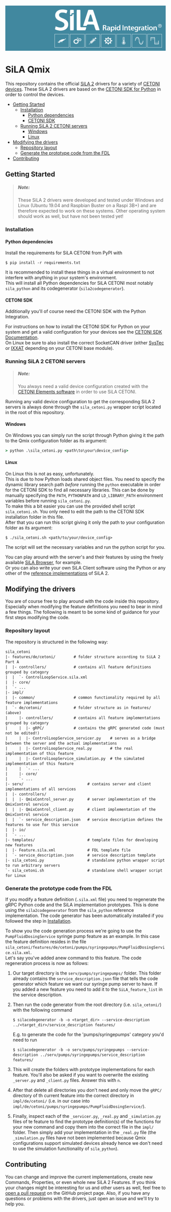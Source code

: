 ![SiLA CETONI Logo](doc/sila_header.png)

<!-- omit in toc -->
# SiLA Qmix
This repository contains the official [SiLA 2](https://sila-standard.com/) drivers for a variety of [CETONI devices](https://www.cetoni.com/products/).
These SiLA 2 drivers are based on the [CETONI SDK for Python](https://github.com/CETONI-Software/qmixsdk-for-python) in order to control the devices.

- [Getting Started](#getting-started)
  - [Installation](#installation)
    - [Python dependencies](#python-dependencies)
    - [CETONI SDK](#cetoni-sdk)
  - [Running SiLA 2 CETONI servers](#running-sila-2-cetoni-servers)
    - [Windows](#windows)
    - [Linux](#linux)
- [Modifying the drivers](#modifying-the-drivers)
  - [Repository layout](#repository-layout)
  - [Generate the prototype code from the FDL](#generate-the-prototype-code-from-the-fdl)
- [Contributing](#contributing)

## Getting Started
> ##### Note:
> These SiLA 2 drivers were developed and tested under Windows and Linux (Ubuntu 19.04 and Raspbian Buster on a Raspi 3B+) and are therefore expected to work on these systems.
> Other operating system should work as well, but have not been tested yet!

### Installation
#### Python dependencies
Install the requirements for SiLA CETONI from PyPI with
```console
$ pip install -r requirements.txt
```
It is recommended to install these things in a virtual environment to not interfere with anything in your system's environment.  
This will install all Python dependencies for SiLA CETONI most notably `sila_python` and its codegenerator (`sila2codegenerator`).

#### CETONI SDK
Additionally you'll of course need the CETONI SDK with the Python Integration.

For instructions on how to install the CETONI SDK for Python on your system and get a valid configuration for your devices see the [CETONI SDK Documentation](https://www.cetoni.de/fileadmin/user_upload/Documents/Manuals/QmixSDK/index.html).  
On Linux be sure to also install the correct SocketCAN driver (either [SysTec](https://www.systec-electronic.com/en/company/support/device-driver/) or [IXXAT](https://www.ixxat.com/support/file-and-documents-download/drivers/socketcan-driver) depending on your CETONI base module).

### Running SiLA 2 CETONI servers
> ##### Note:
> You always need a valid device configuration created with the [CETONI Elements software](https://www.cetoni.com/products/qmixelements/) in order to use SiLA CETONI.

Running any valid device configuration to get the corresponding SiLA 2 servers is always done through the `sila_cetoni.py` wrapper script located in the root of this repository.

#### Windows
On Windows you can simply run the script through Python giving it the path to the Qmix configuration folder as its argument:
```cmd
> python .\sila_cetoni.py <path\to\your\device_config>
```

#### Linux
On Linux this is not as easy, unfortunately.  
This is due to how Python loads shared object files.
You need to specify the dynamic library search path *before* running the `python` executable in order for the CETONI SDK to find all necessary libraries.
This can be done by manually specifying the `PATH`, `PYTHONPATH` and `LD_LIBRARY_PATH` environment variables before running `sila_cetoni.py`.  
To make this a bit easier you can use the provided shell script `sila_cetoni.sh`.
You only need to edit the path to the CETONI SDK installation folder in this file.  
After that you can run this script giving it only the path to your configuration folder as its argument:
```console
$ ./sila_cetoni.sh <path/to/your/device_config>
```
The script will set the necessary variables and run the python script for you.

You can play around with the server's and their features by using the freely available [SiLA Browser](https://unitelabs.ch/technology/plug-and-play/sila-browser/), for example.  
Or you can also write your own SiLA Client software using the Python or any other of the [reference implementations](https://gitlab.com/SiLA2/) of SiLA 2.

## Modifying the drivers
You are of course free to play around with the code inside this repository.
Especially when modifying the feature definitions you need to bear in mind a few things.
The following is meant to be some kind of guidance for your first steps modifying the code.

### Repository layout
The repository is structured in the following way:
```
sila_cetoni
|- features/de/cetoni/        # folder structure according to SiLA 2 Part A
|  |- controllers/            # contains all feature definitions grouped by category
|  |  `- ControlLoopService.sila.xml
|  |- core/
|  `- ...
|- impl/
|  |- common/                 # common functionality required by all feature implementations
|  `- de/cetoni/              # folder structure as in features/ (above)
|     |- controllers/         # contains all feature implementations grouped by category
|     |  |- gRPC/             # contains the gRPC generated code (must not be edited!)
|     |  |- ControlLoopService_servicer.py    # serves as a bridge between the server and the actual implementations
|     |  |- ControlLoopService_real.py        # the real implementation of this feature
|     |  |- ControlLoopService_simulation.py  # the simulated implementation of this feature
|     |  `- ...
|     |- core/
|     `- ...
|- serv/                            # contains server and client implementations of all services
|  |- controllers/
|  |  |- QmixControl_server.py      # server implementation of the QmixControl service
|  |  |- QmixControl_client.py      # client implementation of the QmixControl service
|  |  `- service_description.json   # service description defines the features to use for this service
|  |- io/
|  `- ...
|- templates/                       # template files for developing new features
|  |- Feature.sila.xml              # FDL template file
|  `- service_description.json      # service description template
|- sila_cetoni.py                   # standalone python wrapper script to run arbitrary servers
`- sila_cetoni.sh                   # standalone shell wrapper script for Linux
```

### Generate the prototype code from the FDL
If you modify a feature definition (`.sila.xml` file) you need to regenerate the gRPC Python code and the SiLA implementation prototypes.
This is done using the `sila2codegenerator` from the `sila_python` reference implementation.
The code generator has been automatically installed if you followed the step in [Installation](#installation).

To show you the code generation process we're going to use the `PumpFluidDosingService` syringe pump feature as an example.
In this case the feature definition resides in the file `sila_cetoni/features/de/cetoni/pumps/syringepumps/PumpFluidDosingService.sila.xml`.  
Let's say you've added anew command to this feature.
The code regeneration process is now as follows:

1. Our target directory is the `serv/pumps/syringepumps/` folder. 
   This folder already contains the `service_description.json` file that tells the code generator which feature we want our syringe pump server to have.
   If you added a new feature you need to add it to the `SiLA_feature_list` in the service description.
2. Then run the code generator from the root directory (i.e. `sila_cetoni/`) with the following command
   ```console
   $ silacodegenerator -b -o <target_dir> --service-description ../<target_dir>/service_description features/
   ```
   
   E.g. to generate the code for the 'pumps/syringepumps' category you'd need to run
   ```console
   $ silacodegenerator -b -o serv/pumps/syringepumps --service-description ../serv/pumps/syringepumps/service_description features/
   ```
3. This will create the folders with prototype implementations for each feature.
   You'll also be asked if you want to overwrite the existing `_server.py` and `_client.py` files.
   Answer this with `n`.
4. After that delete all directories you don't need and only move the `gRPC/` directory of th current feature into the correct directory in `impl/de/cetoni/` (i.e. in our case into `impl/de/cetoni/pumps/syringepumps/PumpFluidDosingService/`).
5. Finally, inspect each of the `_servicer.py`, `_real.py` and `_simulation.py` files of te feature to find the prototype definition(s) of the functions for your new command and copy them into the correct file in the `impl/` folder.
   Then simply add your implementation in the `_real.py` file (the `_simulation.py` files have not been implemented because Qmix configurations support simulated devices already hence we don't need to use the simulation functionality of `sila_python`).

## Contributing

You can change and improve the current implementations, create new Commands, Properties, or even whole new SiLA 2 Features.
If you think your changes might be interesting for us and other users as well, feel free to [open a pull request](https://github.com/CETONI-Software/sila_qmix/compare) on the GitHub project page.
Also, if you have any questions or problems with the drivers, just open an issue and we'll try to help you.
